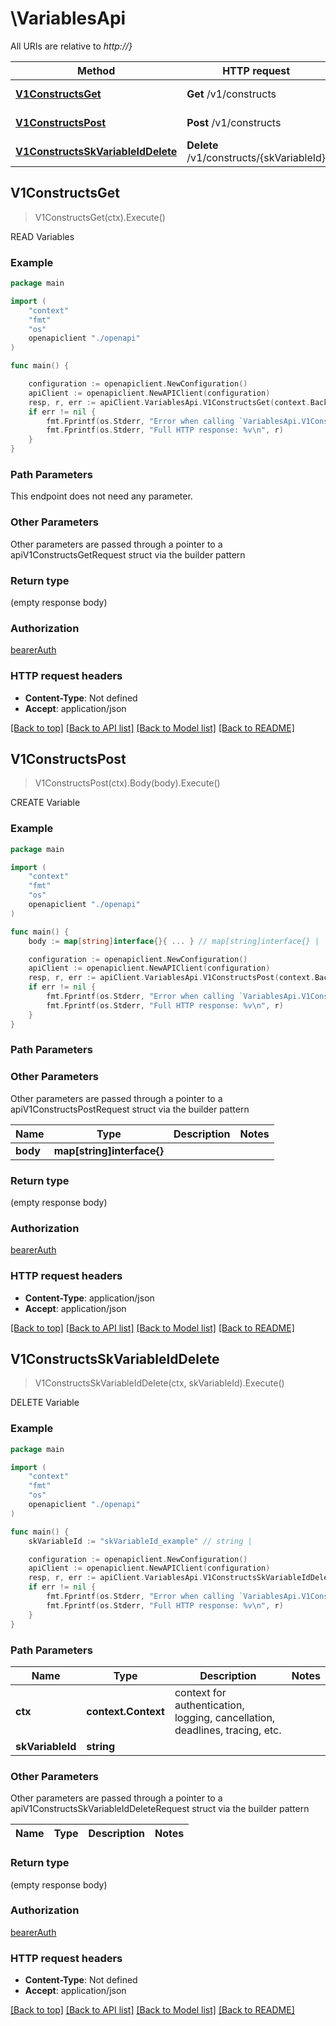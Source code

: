 # \VariablesApi

All URIs are relative to *http://}*

Method | HTTP request | Description
------------- | ------------- | -------------
[**V1ConstructsGet**](VariablesApi.md#V1ConstructsGet) | **Get** /v1/constructs | READ Variables
[**V1ConstructsPost**](VariablesApi.md#V1ConstructsPost) | **Post** /v1/constructs | CREATE Variable
[**V1ConstructsSkVariableIdDelete**](VariablesApi.md#V1ConstructsSkVariableIdDelete) | **Delete** /v1/constructs/{skVariableId} | DELETE Variable



## V1ConstructsGet

> V1ConstructsGet(ctx).Execute()

READ Variables

### Example

```go
package main

import (
    "context"
    "fmt"
    "os"
    openapiclient "./openapi"
)

func main() {

    configuration := openapiclient.NewConfiguration()
    apiClient := openapiclient.NewAPIClient(configuration)
    resp, r, err := apiClient.VariablesApi.V1ConstructsGet(context.Background()).Execute()
    if err != nil {
        fmt.Fprintf(os.Stderr, "Error when calling `VariablesApi.V1ConstructsGet``: %v\n", err)
        fmt.Fprintf(os.Stderr, "Full HTTP response: %v\n", r)
    }
}
```

### Path Parameters

This endpoint does not need any parameter.

### Other Parameters

Other parameters are passed through a pointer to a apiV1ConstructsGetRequest struct via the builder pattern


### Return type

 (empty response body)

### Authorization

[bearerAuth](../README.md#bearerAuth)

### HTTP request headers

- **Content-Type**: Not defined
- **Accept**: application/json

[[Back to top]](#) [[Back to API list]](../README.md#documentation-for-api-endpoints)
[[Back to Model list]](../README.md#documentation-for-models)
[[Back to README]](../README.md)


## V1ConstructsPost

> V1ConstructsPost(ctx).Body(body).Execute()

CREATE Variable

### Example

```go
package main

import (
    "context"
    "fmt"
    "os"
    openapiclient "./openapi"
)

func main() {
    body := map[string]interface{}{ ... } // map[string]interface{} |  (optional)

    configuration := openapiclient.NewConfiguration()
    apiClient := openapiclient.NewAPIClient(configuration)
    resp, r, err := apiClient.VariablesApi.V1ConstructsPost(context.Background()).Body(body).Execute()
    if err != nil {
        fmt.Fprintf(os.Stderr, "Error when calling `VariablesApi.V1ConstructsPost``: %v\n", err)
        fmt.Fprintf(os.Stderr, "Full HTTP response: %v\n", r)
    }
}
```

### Path Parameters



### Other Parameters

Other parameters are passed through a pointer to a apiV1ConstructsPostRequest struct via the builder pattern


Name | Type | Description  | Notes
------------- | ------------- | ------------- | -------------
 **body** | **map[string]interface{}** |  | 

### Return type

 (empty response body)

### Authorization

[bearerAuth](../README.md#bearerAuth)

### HTTP request headers

- **Content-Type**: application/json
- **Accept**: application/json

[[Back to top]](#) [[Back to API list]](../README.md#documentation-for-api-endpoints)
[[Back to Model list]](../README.md#documentation-for-models)
[[Back to README]](../README.md)


## V1ConstructsSkVariableIdDelete

> V1ConstructsSkVariableIdDelete(ctx, skVariableId).Execute()

DELETE Variable

### Example

```go
package main

import (
    "context"
    "fmt"
    "os"
    openapiclient "./openapi"
)

func main() {
    skVariableId := "skVariableId_example" // string | 

    configuration := openapiclient.NewConfiguration()
    apiClient := openapiclient.NewAPIClient(configuration)
    resp, r, err := apiClient.VariablesApi.V1ConstructsSkVariableIdDelete(context.Background(), skVariableId).Execute()
    if err != nil {
        fmt.Fprintf(os.Stderr, "Error when calling `VariablesApi.V1ConstructsSkVariableIdDelete``: %v\n", err)
        fmt.Fprintf(os.Stderr, "Full HTTP response: %v\n", r)
    }
}
```

### Path Parameters


Name | Type | Description  | Notes
------------- | ------------- | ------------- | -------------
**ctx** | **context.Context** | context for authentication, logging, cancellation, deadlines, tracing, etc.
**skVariableId** | **string** |  | 

### Other Parameters

Other parameters are passed through a pointer to a apiV1ConstructsSkVariableIdDeleteRequest struct via the builder pattern


Name | Type | Description  | Notes
------------- | ------------- | ------------- | -------------


### Return type

 (empty response body)

### Authorization

[bearerAuth](../README.md#bearerAuth)

### HTTP request headers

- **Content-Type**: Not defined
- **Accept**: application/json

[[Back to top]](#) [[Back to API list]](../README.md#documentation-for-api-endpoints)
[[Back to Model list]](../README.md#documentation-for-models)
[[Back to README]](../README.md)

